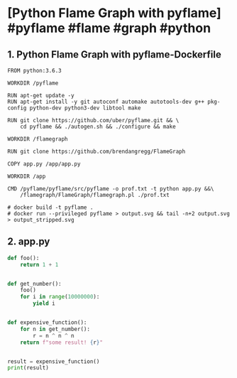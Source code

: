 # [Python Flame Graph with pyflame] #pyflame #flame #graph #python

## 1. Python Flame Graph with pyflame-Dockerfile

```text
FROM python:3.6.3

WORKDIR /pyflame

RUN apt-get update -y
RUN apt-get install -y git autoconf automake autotools-dev g++ pkg-config python-dev python3-dev libtool make

RUN git clone https://github.com/uber/pyflame.git && \
    cd pyflame && ./autogen.sh && ./configure && make

WORKDIR /flamegraph

RUN git clone https://github.com/brendangregg/FlameGraph

COPY app.py /app/app.py

WORKDIR /app

CMD /pyflame/pyflame/src/pyflame -o prof.txt -t python app.py &&\
    /flamegraph/FlameGraph/flamegraph.pl ./prof.txt

# docker build -t pyflame .
# docker run --privileged pyflame > output.svg && tail -n+2 output.svg > output_stripped.svg
```

## 2. app.py

```python
def foo():
    return 1 + 1


def get_number():
    foo()
    for i in range(10000000):
        yield i


def expensive_function():
    for n in get_number():
        r = n ^ n ^ n
    return f"some result! {r}"


result = expensive_function()
print(result)
```


